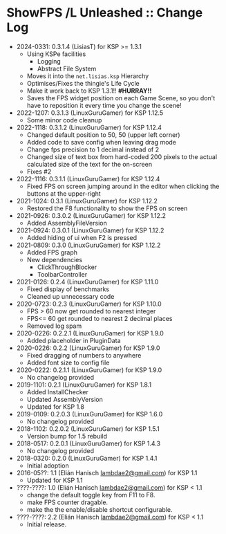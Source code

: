 # ShowFPS /L Unleashed :: Change Log

* 2024-0331: 0.3.1.4 (LisiasT) for KSP >= 1.3.1
	+ Using KSPe facilities
		- Logging
		- Abstract File System
	+ Moves it into the `net.lisias.ksp` Hierarchy
	+ Optimises/Fixes the thingie's Life Cycle
	+ Make it work back to KSP 1.3.1!! **#HURRAY!!**
	+ Saves the FPS widget position on each Game Scene, so you don't have to reposition it every time you change the scene!
* 2022-1207: 0.3.1.3 (LinuxGuruGamer) for KSP 1.12.5
	+ Some minor code cleanup
* 2022-1118: 0.3.1.2 (LinuxGuruGamer) for KSP 1.12.4
	+ Changed default position to 50, 50 (upper left corner)
	+ Added code to save config when leaving drag mode
	+ Change fps precision to 1 decimal instead of 2
	+ Changed size of text box from hard-coded 200 pixels to the actual calculated size of the text for the on-screen
	+ Fixes #2
* 2022-1116: 0.3.1.1 (LinuxGuruGamer) for KSP 1.12.4
	+ Fixed FPS on screen jumping around in the editor when clicking the buttons at the upper-right
* 2021-1024: 0.3.1 (LinuxGuruGamer) for KSP 1.12.2
	+ Restored the F8 functionality to show the FPS on screen
* 2021-0926: 0.3.0.2 (LinuxGuruGamer) for KSP 1.12.2
	+ Added AssemblyFileVersion
* 2021-0924: 0.3.0.1 (LinuxGuruGamer) for KSP 1.12.2
	+ Added hiding of ui when F2 is pressed
* 2021-0809: 0.3.0 (LinuxGuruGamer) for KSP 1.12.2
	+ Added FPS graph
	+ New dependencies
		- ClickThroughBlocker
		- ToolbarController
* 2021-0126: 0.2.4 (LinuxGuruGamer) for KSP 1.11.0
	+ Fixed display of benchmarks
	+ Cleaned up unnecessary code
* 2020-0723: 0.2.3 (LinuxGuruGamer) for KSP 1.10.0
	+ FPS > 60 now get rounded to nearest integer
	+ FPS<= 60 get rounded to nearest 2 decimal places
	+ Removed log spam
* 2020-0226: 0.2.2.1 (LinuxGuruGamer) for KSP 1.9.0
	+ Added placeholder in PluginData
* 2020-0226: 0.2.2 (LinuxGuruGamer) for KSP 1.9.0
	+ Fixed dragging of numbers to anywhere
	+ Added font size to config file
* 2020-0222: 0.2.1.1 (LinuxGuruGamer) for KSP 1.9.0
	+ No changelog provided 
* 2019-1101: 0.2.1 (LinuxGuruGamer) for KSP 1.8.1
	+ Added InstallChecker
	+ Updated AssemblyVersion
	+ Updated for KSP 1.8
* 2019-0109: 0.2.0.3 (LinuxGuruGamer) for KSP 1.6.0
	+ No changelog provided 
* 2018-1102: 0.2.0.2 (LinuxGuruGamer) for KSP 1.5.1
	+ Version bump for 1.5 rebuild
* 2018-0517: 0.2.0.1 (LinuxGuruGamer) for KSP 1.4.3
	+ No changelog provided 
* 2018-0320: 0.2.0 (LinuxGuruGamer) for KSP 1.4.1
	+ Initial adoption
* 2016-05??: 1.1 (Elián Hanisch <lambdae2@gmail.com>) for KSP 1.1
	+ Updated for KSP 1.1
* ????-????: 1.0 (Elián Hanisch <lambdae2@gmail.com>) for KSP < 1.1
	+ change the default toggle key from F11 to F8.
	+ make FPS counter dragable.
	+ make the the enable/disable shortcut configurable.
* ????-????: 2.2 (Elián Hanisch <lambdae2@gmail.com>) for KSP < 1.1
	+ Initial release.
